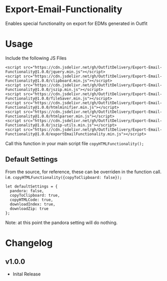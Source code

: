 # Export-Email-Functionality
Enables special functionality on export for EDMs generated in Outfit

# Usage
Include the following JS Files
```
<script src="https://cdn.jsdelivr.net/gh/OutfitDelivery/Export-Email-Functionality@1.0.0/jquery.min.js"></script>
<script src="https://cdn.jsdelivr.net/gh/OutfitDelivery/Export-Email-Functionality@1.0.0/clipboard.min.js"></script>
<script src="https://cdn.jsdelivr.net/gh/OutfitDelivery/Export-Email-Functionality@1.0.0/jszip.min.js"></script>
<script src="https://cdn.jsdelivr.net/gh/OutfitDelivery/Export-Email-Functionality@1.0.0/fileSaver.min.js"></script>
<script src="https://cdn.jsdelivr.net/gh/OutfitDelivery/Export-Email-Functionality@1.0.0/htmlminifier.min.js"></script>
<script src="https://cdn.jsdelivr.net/gh/OutfitDelivery/Export-Email-Functionality@1.0.0/htmlparser.min.js"></script>
<script src="https://cdn.jsdelivr.net/gh/OutfitDelivery/Export-Email-Functionality@1.0.0/jszip-utils.min.js"></script>
<script src="https://cdn.jsdelivr.net/gh/OutfitDelivery/Export-Email-Functionality@1.0.0/exportEmailFunctionality.min.js"></script>
```

Call this function in your main script file
`copyHTMLFunctionality();`


## Default Settings
From the source, for reference, these can be overriden in the function call.
i.e. `copyHTMLFunctionality({copyToClipboard: false});`
```
let defaultSettings = {
  pandora: false,
  copyToClipboard: true,
  copyHTMLCode: true,
  downloadIndex: true,
  downloadZip: true
};
```

Note: at this point the pandora setting will do nothing.

# Changelog
## v1.0.0
- Inital Release
